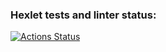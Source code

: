 ### Hexlet tests and linter status:
[![Actions Status](https://github.com/Absaidov/java-project-72/workflows/hexlet-check/badge.svg)](https://github.com/Absaidov/java-project-72/actions)